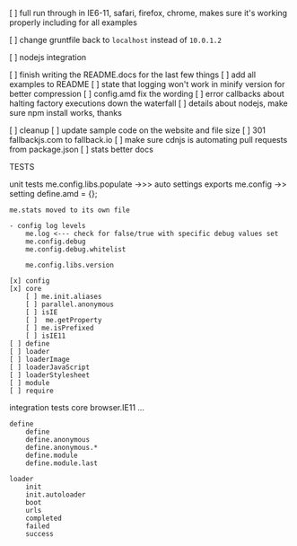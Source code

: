 [ ] full run through in IE6-11, safari, firefox, chrome, makes sure it's working properly including for all examples

[ ] change gruntfile back to `localhost` instead of `10.0.1.2`

[ ] nodejs integration



[ ] finish writing the README.docs for the last few things
	[ ] add all examples to README
	[ ] state that logging won't work in minify version for better compression
	[ ] config.amd fix the wording
	[ ] error callbacks about halting factory executions down the waterfall
	[ ] details about nodejs, make sure npm install works, thanks

[ ] cleanup
	[ ] update sample code on the website and file size
	[ ] 301 fallbackjs.com to fallback.io
	[ ] make sure cdnjs is automating pull requests from package.json
	[ ] stats better docs







TESTS

unit tests
	me.config.libs.populate ->>> auto settings exports
	me.config ->> setting define.amd = {};

	me.stats moved to its own file

	- config log levels
		me.log <--- check for false/true with specific debug values set
		me.config.debug
		me.config.debug.whitelist
		
		me.config.libs.version

	[x] config
	[x] core
		[ ] me.init.aliases
		[ ] parallel.anonymous
		[ ] isIE
		[ ]  me.getProperty
		[ ] me.isPrefixed
		[ ] isIE11
	[ ] define
	[ ] loader
	[ ] loaderImage
	[ ] loaderJavaScript
	[ ] loaderStylesheet
	[ ] module
	[ ] require

integration tests
	core
		browser.IE11
		...

	define
		define
		define.anonymous
		define.anonymous.*
		define.module
		define.module.last

	loader
		init
		init.autoloader
		boot
		urls
		completed
		failed
		success
